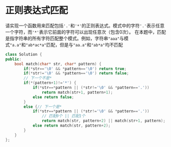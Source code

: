# 正则表达式匹配

请实现一个函数用来匹配包括`'.'`和`'*'`的正则表达式。模式中的字符`'.'`表示任意一个字符，而`'*'`表示它前面的字符可以出现任意次（包含0次）。 在本题中，匹配是指字符串的所有字符匹配整个模式。例如，字符串`"aaa"`与模式`"a.a"`和`"ab*ac*a"`匹配，但是与`"aa.a"`和`"ab*a"`均不匹配


```cpp
class Solution {
public:
    bool match(char* str, char* pattern) {
        if(*str=='\0' && *pattern=='\0') return true;
        if(*str!='\0' && *pattern=='\0') return false;
        // 下一个不是*
        if(*(pattern+1)!='*') {
            if(*str==*pattern || (*str!='\0' && *pattern=='.'))
                return match(str+1, pattern+1);
            else return false;
        }
        else {// 下一个是*
            if(*str==*pattern || (*str!='\0' && *pattern=='.'))
                // 匹配0个 || 匹配1个
                return match(str, pattern+2) || match(str+1, pattern);
            else return match(str, pattern+2);
        }
    }
};
```
